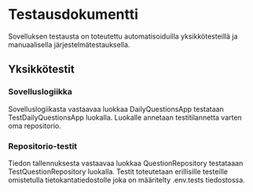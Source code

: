 # Testausdokumentti
Sovelluksen testausta on toteutettu automatisoiduilla yksikkötesteillä ja manuaalisella järjestelmätestauksella.

## Yksikkötestit
### Sovelluslogiikka
Sovelluslogiikasta vastaavaa luokkaa DailyQuestionsApp testataan TestDailyQuestionsApp luokalla. Luokalle annetaan testitilannetta varten oma repositorio.

### Repositorio-testit
Tiedon tallennuksesta vastaavaa luokkaa QuestionRepository testataaan TestQuestionRepository luokalla. Testit toteutetaan erillisille testeille
omistetulla tietokantatiedostolle joka on määritelty .env.tests tiedostossa.


